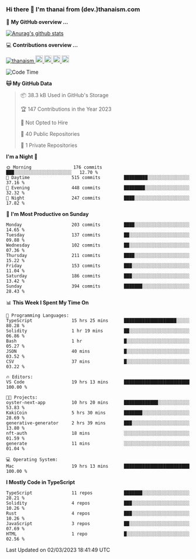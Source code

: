 ### Hi there 👋 I'm thanai from (dev.)thanaism.com

<!-- バッジ関連 -->
<!--
メイン：https://shields.io/category/social
GitHub view：https://github.com/antonkomarev/github-profile-views-counter
Qiita contributions：https://qiita.com/mikkame/items/f2c60d9caf8a8e38ec50
 -->

🍎 **My GitHub overview ...**

<!-- GitHubトロフィー -->
<!--
https://github.com/ryo-ma/github-profile-trophy
 -->

<!-- [![trophy](https://github-profile-trophy.vercel.app/?username=thanaism)](https://github.com/thanaism/thanaism) -->

<!-- GitHubステータス -->
<!--
https://github.com/anuraghazra/github-readme-stats
 -->

[![Anurag's github stats](https://github-readme-stats.vercel.app/api?username=thanaism&count_private=true&show_icons=true)](https://github.com/thanaism/thanaism)

<!-- [![ReadMe Card](https://github-readme-stats.vercel.app/api/pin/?username=thanaism&repo=thanaism)](https://github.com/thanaism/thanaism) -->

<!-- Skill icons -->
<!--
https://rahuldkjain.github.io/gh-profile-readme-generator/
 -->

💻 **Contributions overview ...**

<p align="left">

  <a href="https://github.com/thanaism/thanaism/">
    <img src="https://komarev.com/ghpvc/?username=thanaism" alt="thanaism" />
  </a>
  <a href="http://twitter.com/okinawa__noodle">
    <img height="20" src="https://img.shields.io/twitter/follow/okinawa__noodle?label=Twitter&logo=twitter&style=flat" />
  </a>
  <a href="https://github.com/thanaism">
    <img height="20" src="https://img.shields.io/github/followers/thanaism?label=follow&logo=github&style=flat" />
  </a>
  <!-- <a href="https://www.reddit.com/user/thanaism">
    <img height="20" src="https://img.shields.io/reddit/user-karma/combined/thanaism?label=Reddit&logo=reddit&style=flat" />
  </a>
  <a href="https://stackoverflow.com/users/5720201/thanaism">
    <img height="20" src="https://img.shields.io/stackexchange/stackoverflow/r/5720201?label=StackOverflow&logo=stack-overflow&style=flat" /> -->
  </a>
  <a href="http://qiita.com/thanai">
    <img height="20" src="https://qiita-badge.apiapi.app/s/thanai/posts.svg" />
  </a>
  <//qiita.com/thanai">
    <img height="20" src="https://qiita-badge.apiapi.app/s/thanai/contributions.svg" />
  </a>
</p>

<!--START_SECTION:waka-->
![Code Time](http://img.shields.io/badge/Code%20Time-1%2C307%20hrs%2014%20mins-blue)

**🐱 My GitHub Data** 

> 📦 38.3 kB Used in GitHub's Storage 
 > 
> 🏆 147 Contributions in the Year 2023
 > 
> 🚫 Not Opted to Hire
 > 
> 📜 40 Public Repositories 
 > 
> 🔑 1 Private Repositories 
 > 
**I'm a Night 🦉** 

```text
🌞 Morning                176 commits         ███░░░░░░░░░░░░░░░░░░░░░░   12.70 % 
🌆 Daytime                515 commits         █████████░░░░░░░░░░░░░░░░   37.16 % 
🌃 Evening                448 commits         ████████░░░░░░░░░░░░░░░░░   32.32 % 
🌙 Night                  247 commits         ████░░░░░░░░░░░░░░░░░░░░░   17.82 % 
```
📅 **I'm Most Productive on Sunday** 

```text
Monday                   203 commits         ████░░░░░░░░░░░░░░░░░░░░░   14.65 % 
Tuesday                  137 commits         ██░░░░░░░░░░░░░░░░░░░░░░░   09.88 % 
Wednesday                102 commits         ██░░░░░░░░░░░░░░░░░░░░░░░   07.36 % 
Thursday                 211 commits         ████░░░░░░░░░░░░░░░░░░░░░   15.22 % 
Friday                   153 commits         ███░░░░░░░░░░░░░░░░░░░░░░   11.04 % 
Saturday                 186 commits         ███░░░░░░░░░░░░░░░░░░░░░░   13.42 % 
Sunday                   394 commits         ███████░░░░░░░░░░░░░░░░░░   28.43 % 
```


📊 **This Week I Spent My Time On** 

```text
💬 Programming Languages: 
TypeScript               15 hrs 25 mins      ████████████████████░░░░░   80.28 % 
Solidity                 1 hr 19 mins        ██░░░░░░░░░░░░░░░░░░░░░░░   06.86 % 
Bash                     1 hr                █░░░░░░░░░░░░░░░░░░░░░░░░   05.27 % 
JSON                     40 mins             █░░░░░░░░░░░░░░░░░░░░░░░░   03.52 % 
CSV                      37 mins             █░░░░░░░░░░░░░░░░░░░░░░░░   03.22 % 

🔥 Editors: 
VS Code                  19 hrs 13 mins      █████████████████████████   100.00 % 

🐱‍💻 Projects: 
oyster-next-app          10 hrs 20 mins      █████████████░░░░░░░░░░░░   53.83 % 
KakiCoin                 5 hrs 30 mins       ███████░░░░░░░░░░░░░░░░░░   28.69 % 
generative-generator     2 hrs 39 mins       ███░░░░░░░░░░░░░░░░░░░░░░   13.80 % 
nft-auth                 18 mins             ░░░░░░░░░░░░░░░░░░░░░░░░░   01.59 % 
generate                 11 mins             ░░░░░░░░░░░░░░░░░░░░░░░░░   01.04 % 

💻 Operating System: 
Mac                      19 hrs 13 mins      █████████████████████████   100.00 % 
```

**I Mostly Code in TypeScript** 

```text
TypeScript               11 repos            ███████░░░░░░░░░░░░░░░░░░   28.21 % 
Solidity                 4 repos             ███░░░░░░░░░░░░░░░░░░░░░░   10.26 % 
Rust                     4 repos             ███░░░░░░░░░░░░░░░░░░░░░░   10.26 % 
JavaScript               3 repos             ██░░░░░░░░░░░░░░░░░░░░░░░   07.69 % 
HTML                     1 repo              █░░░░░░░░░░░░░░░░░░░░░░░░   02.56 % 
```




 Last Updated on 02/03/2023 18:41:49 UTC
<!--END_SECTION:waka-->
